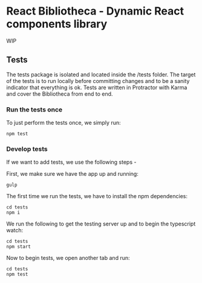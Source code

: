 # React Bibliotheca - Dynamic React components library
WIP

## Tests

The tests package is isolated and located inside the /tests folder.
The target of the tests is to run locally before committing changes and to be a sanity indicator that everything is ok.
Tests are written in Protractor with Karma and cover the Bibliotheca from end to end.

### Run the tests once
To just perform the tests once, we simply run:
```
npm test
```

### Develop tests
If we want to add tests, we use the following steps - 

First, we make sure we have the app up and running:
```
gulp
```
The first time we run the tests, we have to install the npm dependencies:
```
cd tests
npm i
```
We run the following to get the testing server up and to begin the typescript watch:
```
cd tests
npm start
```
Now to begin tests, we open another tab and run:
```
cd tests
npm test
```
